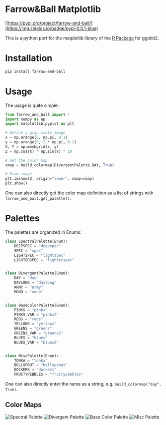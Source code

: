 # Farrow&Ball Matplotlib

![https://pypi.org/project/farrow-and-ball/](https://img.shields.io/badge/pypi-0.0.1-blue)

This is a python port for the matplotlib library of the [R Package](https://github.com/km4htc/farrowandball) for ggplot2.

# Installation

```bash
pip install farrow-and-ball
```

# Usage

The usage is quite simple:

```python
from farrow_and_ball import *
import numpy as np
import matplotlib.pyplot as plt

# Define a gray scale image
x = np.arange(0, np.pi, 0.1)
y = np.arange(0, 2 * np.pi, 0.1)
X, Y = np.meshgrid(x, y)
Z = np.cos(X) * np.sin(Y) * 10

# Get the color map
cmap = build_colormap(DivergentPalette.DAY, True)

# Draw image
plt.imshow(Z, origin="lower", cmap=cmap)
plt.show()
```

One can also directly get the color map definition as a list of strings with `farrow_and_ball.get_palette()`.

# Palettes

The palettes are organized in Enums:

```python
class SpectralPalette(Enum):
    DEEPSPEC = "deepspec"
    SPEC = "spec"
    LIGHTSPEC = "lightspec"
    LIGHTERSPEC = "lighterspec"


class DivergentPalette(Enum):
    DAY = "day"
    DAYLONG = "daylong"
    ARMY = "army"
    MONO = "mono"


class BaseColorPalette(Enum):
    PINKS = "pinks"
    PINKS_VAR = "pinks2"
    REDS = "reds"
    YELLOWS = "yellows"
    GREENS = "greens"
    GREENS_VAR = "greens2"
    BLUES = "blues"
    BLUES_VAR = "blues2"


class MiscPalette(Enum):
    TONKA = "tonka"
    BELLSPOUT = "bellsprout"
    DOCKERS = "dockers"
    FRUITYPEBBLES = "fruitypebbles"
```

One can also directly enter the name as a string, e.g. `build_colormap("day", True)`.

## Color Maps

![Spectral Palette](https://github.com/vork/farrowandball/raw/master/images/SpectralPalette.png)
![Divergent Palette](https://github.com/vork/farrowandball/raw/master/images/DivergentPalette.png)
![Base Color Palette](https://github.com/vork/farrowandball/raw/master/images/BaseColorPalette.png)
![Misc Palette](https://github.com/vork/farrowandball/raw/master/images/MiscPalette.png)
